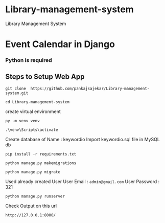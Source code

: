 # Library-management-system
Library Management System

# Event Calendar in Django

### Python is required
## Steps to Setup Web App
```
git clone  https://github.com/pankajsajekar/Library-management-system.git
```
```
cd Library-management-system
```
create virtual environment
```
py -m venv venv
```
```
.\venv\Scripts\activate
```

Create database of Name : keywordio
Import keywordio.sql file in MySQL db


```
pip install -r requirements.txt
```
```
python manage.py makemigrations
```
```
python manage.py migrate
```
Used already created User
User Email : ```admin@gmail.com```
User Password : 321
```
python manage.py runserver
```
Check Output on this url
```
http://127.0.0.1:8000/
```

